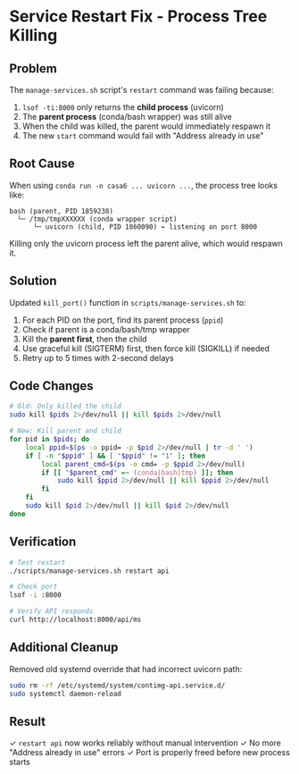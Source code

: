 # Service Restart Fix - Process Tree Killing

## Problem
The `manage-services.sh` script's `restart` command was failing because:

1. `lsof -ti:8000` only returns the **child process** (uvicorn)
2. The **parent process** (conda/bash wrapper) was still alive
3. When the child was killed, the parent would immediately respawn it
4. The new `start` command would fail with "Address already in use"

## Root Cause
When using `conda run -n casa6 ... uvicorn ...`, the process tree looks like:

```
bash (parent, PID 1859238)
  └─ /tmp/tmpXXXXXX (conda wrapper script)
      └─ uvicorn (child, PID 1860090) ← listening on port 8000
```

Killing only the uvicorn process left the parent alive, which would respawn it.

## Solution
Updated `kill_port()` function in `scripts/manage-services.sh` to:

1. For each PID on the port, find its parent process (`ppid`)
2. Check if parent is a conda/bash/tmp wrapper
3. Kill the **parent first**, then the child
4. Use graceful kill (SIGTERM) first, then force kill (SIGKILL) if needed
5. Retry up to 5 times with 2-second delays

## Code Changes
```bash
# Old: Only killed the child
sudo kill $pids 2>/dev/null || kill $pids 2>/dev/null

# New: Kill parent and child
for pid in $pids; do
    local ppid=$(ps -o ppid= -p $pid 2>/dev/null | tr -d ' ')
    if [ -n "$ppid" ] && [ "$ppid" != "1" ]; then
        local parent_cmd=$(ps -o cmd= -p $ppid 2>/dev/null)
        if [[ "$parent_cmd" =~ (conda|bash|tmp) ]]; then
            sudo kill $ppid 2>/dev/null || kill $ppid 2>/dev/null
        fi
    fi
    sudo kill $pid 2>/dev/null || kill $pid 2>/dev/null
done
```

## Verification
```bash
# Test restart
./scripts/manage-services.sh restart api

# Check port
lsof -i :8000

# Verify API responds
curl http://localhost:8000/api/ms
```

## Additional Cleanup
Removed old systemd override that had incorrect uvicorn path:
```bash
sudo rm -rf /etc/systemd/system/contimg-api.service.d/
sudo systemctl daemon-reload
```

## Result
✓ `restart api` now works reliably without manual intervention
✓ No more "Address already in use" errors
✓ Port is properly freed before new process starts

